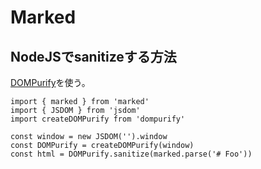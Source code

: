 # Marked

## NodeJSでsanitizeする方法

[DOMPurify](https://github.com/cure53/DOMPurify)を使う。

```
import { marked } from 'marked'
import { JSDOM } from 'jsdom'
import createDOMPurify from 'dompurify'

const window = new JSDOM('').window
const DOMPurify = createDOMPurify(window)
const html = DOMPurify.sanitize(marked.parse('# Foo'))
```
